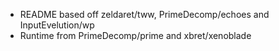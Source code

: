 - README based off zeldaret/tww, PrimeDecomp/echoes and InputEvelution/wp
- Runtime from PrimeDecomp/prime and xbret/xenoblade